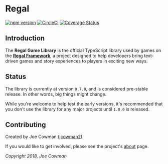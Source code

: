 # Regal

[![npm version](https://badge.fury.io/js/regal.svg)](https://badge.fury.io/js/regal)
[![CircleCI](https://circleci.com/gh/regal/regal.svg?style=svg)](https://circleci.com/gh/regal/regal)
[![Coverage Status](https://coveralls.io/repos/github/regal/regal/badge.svg?branch=master)](https://coveralls.io/github/regal/regal?branch=master)

## Introduction

The **Regal Game Library** is the official TypeScript library used by games on the [**Regal Framework**](https://github.com/regal/about), a project designed to help developers bring text-driven games and story experiences to players in exciting new ways. 

## Status

The library is currently at version `0.7.0`, and is considered pre-stable release. In other words, big things might change.

While you're welcome to help test the early versions, it's recommended that you don't use the library for any major projects until `1.0.0` is released.

## Contributing

Created by Joe Cowman ([jcowman2](https://github.com/jcowman2)).

If you would like to get involved, please see the project's [about](https://github.com/regal/about) page.

*Copyright 2018, Joe Cowman*
